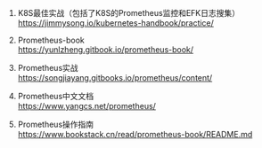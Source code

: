 1. K8S最佳实战（包括了K8S的Prometheus监控和EFK日志搜集）   
https://jimmysong.io/kubernetes-handbook/practice/  

2. Prometheus-book  
https://yunlzheng.gitbook.io/prometheus-book/  

3.  Prometheus实战  
https://songjiayang.gitbooks.io/prometheus/content/  

4. Prometheus中文文档  
https://www.yangcs.net/prometheus/  

5. Prometheus操作指南  
https://www.bookstack.cn/read/prometheus-book/README.md  
